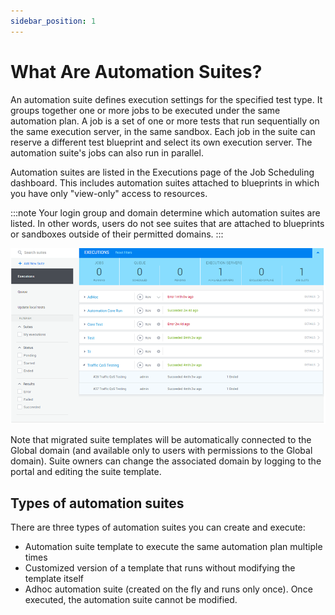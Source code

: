 ```yaml
---
sidebar_position: 1
---
```


# What Are Automation Suites?

An automation suite defines execution settings for the specified test type. It groups together one or more jobs to be executed under the same automation plan. A job is a set of one or more tests that run sequentially on the same execution server, in the same sandbox. Each job in the suite can reserve a different test blueprint and select its own execution server. The automation suite's jobs can also run in parallel.

Automation suites are listed in the Executions page of the Job Scheduling dashboard. This includes automation suites attached to blueprints in which you have only "view-only" access to resources.

:::note
Your login group and domain determine which automation suites are listed. In other words, users do not see suites that are attached to blueprints or sandboxes outside of their permitted domains.
:::

![](/Images/Admin-Guide/Setting-Up-CloudShell/Automation-suites.png)

Note that migrated suite templates will be automatically connected to the Global domain (and available only to users with permissions to the Global domain). Suite owners can change the associated domain by logging to the portal and editing the suite template.

## Types of automation suites

There are three types of automation suites you can create and execute:

- Automation suite template to execute the same automation plan multiple times
- Customized version of a template that runs without modifying the template itself
- Adhoc automation suite (created on the fly and runs only once). Once executed, the automation suite cannot be modified.

